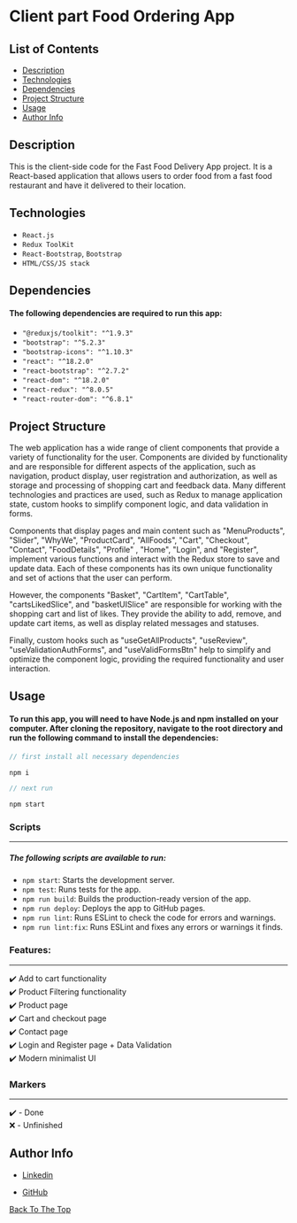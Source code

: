 # Client part Food Ordering App

## List of Contents

- [Description](#description)
- [Technologies](#technologies)
- [Dependencies](#dependencies)
- [Project Structure](#project-structure)
- [Usage](#usage)
- [Author Info](#author-info)

## Description

This is the client-side code for the Fast Food Delivery App project. It is a React-based application that allows users to order food from a fast food restaurant and have it delivered to their location.

## Technologies

- `React.js`
- `Redux ToolKit`
- `React-Bootstrap`, `Bootstrap`
- `HTML/CSS/JS stack`

## Dependencies

#### The following dependencies are required to run this app:

- `"@reduxjs/toolkit": "^1.9.3"`
- `"bootstrap": "^5.2.3"`
- `"bootstrap-icons": "^1.10.3"`
- `"react": "^18.2.0"`
- `"react-bootstrap": "^2.7.2"`
- `"react-dom": "^18.2.0"`
- `"react-redux": "^8.0.5"`
- `"react-router-dom": "^6.8.1"`

## Project Structure

The web application has a wide range of client components that provide a variety of functionality for the user. Components are divided by functionality and are responsible for different aspects of the application, such as navigation, product display, user registration and authorization, as well as storage and processing of shopping cart and feedback data. Many different technologies and practices are used, such as Redux to manage application state, custom hooks to simplify component logic, and data validation in forms.

Components that display pages and main content such as "MenuProducts", "Slider", "WhyWe", "ProductCard", "AllFoods", "Cart", "Checkout", "Contact", "FoodDetails", "Profile" , "Home", "Login", and "Register", implement various functions and interact with the Redux store to save and update data. Each of these components has its own unique functionality and set of actions that the user can perform.

However, the components "Basket", "CartItem", "CartTable", "cartsLikedSlice", and "basketUISlice" are responsible for working with the shopping cart and list of likes. They provide the ability to add, remove, and update cart items, as well as display related messages and statuses.

Finally, custom hooks such as "useGetAllProducts", "useReview", "useValidationAuthForms", and "useValidFormsBtn" help to simplify and optimize the component logic, providing the required functionality and user interaction.

## Usage

#### To run this app, you will need to have Node.js and npm installed on your computer. After cloning the repository, navigate to the root directory and run the following command to install the dependencies:

```javascript
// first install all necessary dependencies

npm i

// next run

npm start

```

### Scripts

---

##### The following scripts are available to run:

- `npm start`: Starts the development server.
- `npm test`: Runs tests for the app.
- `npm run build`: Builds the production-ready version of the app.
- `npm run deploy`: Deploys the app to GitHub pages.
- `npm run lint`: Runs ESLint to check the code for errors and warnings.
- `npm run lint:fix`: Runs ESLint and fixes any errors or warnings it finds.

### Features:

---

✔️ Add to cart functionality <br>
✔️ Product Filtering functionality <br>
✔️ Product page <br>
✔️ Cart and checkout page <br>
✔️ Contact page <br>
✔️ Login and Register page + Data Validation<br>
✔️ Modern minimalist UI

### Markers

---

✔️ - Done <br>
❌ - Unfinished

## Author Info

- [Linkedin](https://www.linkedin.com/in/dmytro-kohol-333a7a2aa/)

- [GitHub](https://github.com/dima666Sik)

[Back To The Top](#description)
